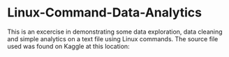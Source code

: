 # Linux-Command-Data-Analytics

This is an excercise in demonstrating some data exploration, data cleaning and simple analytics on a text file using Linux commands. The source file used was found on Kaggle at this location: 
